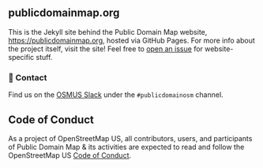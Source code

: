 ## publicdomainmap.org

This is the Jekyll site behind the Public Domain Map website, https://publicdomainmap.org, hosted via GitHub Pages. For more info about the project itself, visit the site! Feel free to [open an issue](https://github.com/publicdomainmap/publicdomainmap.org/issues) for website-specific stuff.

### :wave: Contact

Find us on the [OSMUS Slack](https://osmus.slack.com) under the `#publicdomainosm` channel.

## Code of Conduct

As a project of OpenStreetMap US, all contributors, users, and participants of Public Domain Map & its activities are expected to read and follow the OpenStreetMap US [Code of Conduct](https://wiki.openstreetmap.org/wiki/Foundation/Local_Chapters/United_States/Code_of_Conduct_Committee/OSM_US_Code_of_Conduct). 
